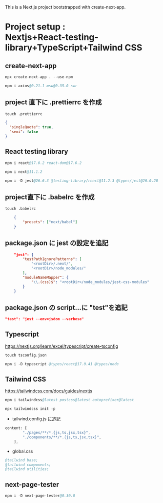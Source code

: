 This is a Next.js project bootstrapped with create-next-app.

# Project setup :<br />Nextjs+React-testing-library+TypeScript+Tailwind CSS

## create-next-app

```s
npx create-next-app . --use-npm
```

```s
npm i axios@0.21.1 msw@0.35.0 swr
```

## project 直下に .prettierrc を作成

```s
touch .prettierrc
```

```json
{
  "singleQuote": true,
  "semi": false
}
```

## React testing library

```s
npm i react@17.0.2 react-dom@17.0.2
```

```s
npm i next@11.1.2
```

```s
npm i -D jest@26.6.3 @testing-library/react@11.2.3 @types/jest@26.0.20 @testing-library/jest-dom@5.11.8 @testing-library/dom@7.29.2 babel-jest@26.6.3 @testing-library/user-event@12.6.0 jest-css-modules@2.1.0
```

## project直下に .babelrc を作成

```s
touch .babelrc
```

```json
    {
        "presets": ["next/babel"]
    }
```

## package.json に jest の設定を追記

```json
    "jest": {
        "testPathIgnorePatterns": [
            "<rootDir>/.next/",
            "<rootDir>/node_modules/"
        ],
        "moduleNameMapper": {
            "\\.(css)$": "<rootDir>/node_modules/jest-css-modules"
        }
    }
```

## package.json の script...に "test"を追記

```json
"test": "jest --env=jsdom --verbose"
```

## Typescript

https://nextjs.org/learn/excel/typescript/create-tsconfig

```s
touch tsconfig.json
```

```s
npm i -D typescript @types/react@17.0.41 @types/node
```

## Tailwind CSS

https://tailwindcss.com/docs/guides/nextjs


```s
npm i tailwindcss@latest postcss@latest autoprefixer@latest
```

```s
npx tailwindcss init -p
```

- tailwind.config.js に追記

```js
content: [
        "./pages/**/*.{js,ts,jsx,tsx}",
        "./components/**/*.{js,ts,jsx,tsx}",
    ],
```

- global.css

```s
@tailwind base;
@tailwind components;
@tailwind utilities;
```

## next-page-tester

```s
npm i -D next-page-tester@0.30.0
```
